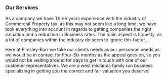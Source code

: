### Our Services

As a company we have Three years experience with the industry of Commercial Property tax, as this may not seem like a long time, we have took everything into account in regards to getting companies the right valuation and a reduction in Business rates. The main aspect is honesty, as a lot of companies within the industry do seem to ignore this factor…

Here at Elmsley-Barr we take our clients needs as our personnel needs as we would be in contact for Four-Six months as the appeal goes on, so you would not be waiting around for days to get in touch with one of our customer representatives. We are a west midlands family run business specializing in getting you the correct and fair valuation you deserve!
